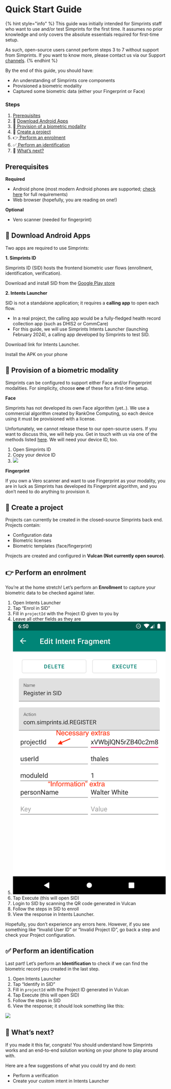 # Quick Start Guide

{% hint style="info" %}
This guide was initially intended for Simprints staff who want to use and/or test Simprints for the first time. It assumes no prior knowledge and only covers the absolute essentials required for first-time setup.

As such, open-source users cannot perform steps 3 to 7 without support from Simprints. If you want to know more, please contact us via our Support[ channels](../community-and-support/support-channels.md).
{% endhint %}

By the end of this guide, you should have:

* An understanding of Simprints core components
* Provisioned a biometric modality
* Captured some biometric data (either your Fingerprint or Face)

### Steps <a href="#steps" id="steps"></a>

1. [Prerequisites](quick-start-guide.md#prerequisites)
2. &#x20;📱 [Download Android Apps](quick-start-guide.md#download-android-apps)
3. &#x20;🧬[ Provision of a biometric modality](quick-start-guide.md#provision-a-biometric-modality)
4. &#x20;📂 [Create a project](quick-start-guide.md#create-a-project)
5. &#x20;👉[ Perform an enrolment](quick-start-guide.md#perform-an-enrolment)
6. &#x20;✅[ Perform an identification](quick-start-guide.md#perform-an-identification)
7. &#x20;🔮 [What’s next?](quick-start-guide.md#whats-next)

## Prerequisites <a href="#prerequisites" id="prerequisites"></a>

**Required**

* Android phone (most modern Android phones are supported; [check here](device-requirements.md) for full requirements)
* Web browser (hopefully, you are reading on one!)

**Optional**

* Vero scanner (needed for fingerprint)

## 📱 Download Android Apps <a href="#download-android-apps" id="download-android-apps"></a>

Two apps are required to use Simprints:

**1. Simprints ID**

Simprints ID (SID) hosts the frontend biometric user flows (enrollment, identification, verification).

Download and install SID from the [Google Play store](https://play.google.com/store/apps/details?id=com.simprints.id\&hl=en\&gl=US)

**2. Intents Launcher**

SID is not a standalone application; it requires a **calling app** to open each flow.

* In a real project, the calling app would be a fully-fledged health record collection app (such as DHIS2 or CommCare)
* For this guide, we will use Simprints Intents Launcher (launching February 2024), a calling app developed by Simprints to test SID.

Download link for Intents Launcher.

Install the APK on your phone

## 🧬 Provision of a biometric modality <a href="#provision-a-biometric-modality" id="provision-a-biometric-modality"></a>

Simprints can be configured to support either Face and/or Fingerprint modalities. For simplicity, choose **one** of these for a first-time setup.

**Face**

Simprints has not developed its own Face algorithm (yet..). We use a commercial algorithm created by RankOne Computing, so each device using it must be provisioned with a license.

Unfortunately, we cannot release these to our open-source users. If you want to discuss this, we will help you. Get in touch with us via one of the methods listed [here](../community-and-support/support-channels.md). We will need your device ID, too.

1. Open Simprints ID
2. Copy your device ID
3. &#x20;![](../.gitbook/assets/Screenshot\_20230925-093518.png)

**Fingerprint**

If you own a Vero scanner and want to use Fingerprint as your modality, you are in luck as Simprints has developed its Fingerprint algorithm, and you don’t need to do anything to provision it.

## 📂 Create a project <a href="#create-a-project" id="create-a-project"></a>

Projects can currently be created in the closed-source Simprints back end. Projects contain:

* Configuration data
* Biometric licenses
* Biometric templates (face/fingerprint)

Projects are created and configured in **Vulcan (Not currently open source)**.

## 👉 Perform an enrolment <a href="#perform-an-enrolment" id="perform-an-enrolment"></a>

You’re at the home stretch! Let’s perform an **Enrollment** to capture your biometric data to be checked against later.

1. Open Intents Launcher
2. Tap “Enrol in SID”
3. Fill in `projectId` with the Project ID given to you by&#x20;
4. Leave all other fields as they are
5. &#x20;![](<../.gitbook/assets/c0ecc65e-ec70-40dc-9cf3-623bf8f545d7 (1).png>)
6. Tap Execute (this will open SID)
7. Login to SID by scanning the QR code generated in Vulcan
8. Follow the steps in SID to enroll
9. View the response in Intents Launcher.

Hopefully, you don’t experience any errors here. However, if you see something like “Invalid User ID” or “Invalid Project ID”, go back a step and check your Project configuration.

## ✅ Perform an identification <a href="#perform-an-identification" id="perform-an-identification"></a>

Last part! Let’s perform an **Identification** to check if we can find the biometric record you created in the last step.

1. Open Intents Launcher
2. Tap “Identify in SID”
3. Fill in `projectId` with the Project ID generated in Vulcan
4. Tap Execute (this will open SID)
5. Follow the steps in SID
6. View the response; it should look something like this:

![](../.gitbook/assets/Screenshot\_20230919-153356.png)

## 🔮 What’s next? <a href="#whats-next" id="whats-next"></a>

If you made it this far, congrats! You should understand how Simprints works and an end-to-end solution working on your phone to play around with.

Here are a few suggestions of what you could try and do next:

* Perform a verification
* Create your custom intent in Intents Launcher
